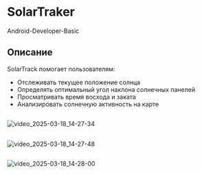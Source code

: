 # SolarTraker
Android-Developer-Basic

## Описание

SolarTrack помогает пользователям:
- Отслеживать текущее положение солнца
- Определять оптимальный угол наклона солнечных панелей
- Просматривать время восхода и заката
- Анализировать солнечную активность на карте

##

![video_2025-03-18_14-27-34](https://github.com/user-attachments/assets/00e8b758-6125-4866-9c1e-7feac56be51f)

##

![video_2025-03-18_14-27-48](https://github.com/user-attachments/assets/3c43c279-be87-45b1-82a8-48e115e0fd8a)

##

![video_2025-03-18_14-28-00](https://github.com/user-attachments/assets/cc1115b3-bdba-4131-921c-2d2c9823a085)


